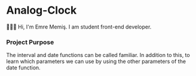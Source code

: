 # Analog-Clock
👨🏻‍💻 Hi, I'm Emre Memiş. I am student front-end developer.
### Project Purpose  
The interval and date functions can be called familiar. In addition to this, to learn which parameters we can use by using the other parameters of the date function.
